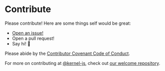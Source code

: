 # Contribute

Please contribute! Here are some things self would be great:

- [Open an issue!](https://github.com/kernel-js/support/issues/new)
- Open a pull request!
- Say hi! :wave:

Please abide by the [Contributor Covenant Code of Conduct](CODE_OF_CONDUCT.md).

For more on contributing at [@kernel-js](https://github.com/kernel-js), check out [our welcome repository](https://github.com/kernel-js/welcome).
